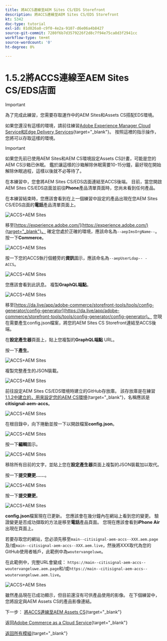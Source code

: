 ```yaml
---
title: 將ACCS連線至AEM Sites CS/EDS Storefront
description: 將ACCS連線至AEM Sites CS/EDS Storefront
kt: 5342
doc-type: tutorial
exl-id: 81d826a8-c9f0-4e2a-9107-d6e06a4b8427
source-git-commit: 7280f6b7d3579226f2d8c7f94e75ca8d3f2941cc
workflow-type: tm+mt
source-wordcount: '0'
ht-degree: 0%

---
```


# 1.5.2將ACCS連線至AEM Sites CS/EDS店面

>[!IMPORTANT]
>
>為了完成此練習，您需要存取運作中的AEM Sites和Assets CS搭配EDS環境。
>
>如果您還沒有這樣的環境，請前往練習[Adobe Experience Manager Cloud Service和Edge Delivery Services](./../../../modules/asset-mgmt/module2.1/aemcs.md){target="_blank"}。 按照這裡的指示操作，您將可以存取這樣的環境。

>[!IMPORTANT]
>
>如果您先前已使用AEM Sites和AEM CS環境設定Assets CS計畫，可能是您的AEM CS沙箱已休眠。 鑑於讓這樣的沙箱解除休眠需要10-15分鐘，最好現在開始解除休眠過程，這樣以後就不必等待了。

在本練習中，您會將AEM Sites CS/EDS店面連結至ACCS後端。 目前，當您開啟AEM Sites CS/EDS店面並前往&#x200B;**Phone**&#x200B;產品清單頁面時，您尚未看到任何產品。

在本練習結束時，您應該會看到在上一個練習中設定的產品出現在您AEM Sites CS/EDS店面的&#x200B;**電話**&#x200B;產品清單頁面上。

![ACCS+AEM Sites](./images/accsaemsites0.png)

移至[https://experience.adobe.com/](https://experience.adobe.com/){target="_blank"}。 確定您處於正確的環境，應該命名為`--aepImsOrgName--`。 按一下&#x200B;**Commerce**。

![ACCS+AEM Sites](./images/accsaemsites1.png)

按一下您的ACCS執行個體旁的&#x200B;**資訊**&#x200B;圖示，應該命名為`--aepUserLdap-- - ACCS`。

![ACCS+AEM Sites](./images/accsaemsites2.png)

您應該會看到此訊息。 複製&#x200B;**GraphQL端點**。

![ACCS+AEM Sites](./images/accsaemsites3.png)

移至[https://da.live/app/adobe-commerce/storefront-tools/tools/config-generator/config-generator](https://da.live/app/adobe-commerce/storefront-tools/tools/config-generator/config-generator)。 您現在需要產生config.json檔案，將您的AEM Sites CS Storefront連結至ACCS後端。

在&#x200B;**設定產生器**&#x200B;頁面上，貼上您複製的&#x200B;**GraphQL端點** URL。

按一下&#x200B;**產生**。

![ACCS+AEM Sites](./images/accsaemsites4.png)

複製完整產生的JSON裝載。

![ACCS+AEM Sites](./images/accsaemsites5.png)

前往設定AEM Sites CS/EDS環境時建立的GitHub存放庫。 該存放庫是在練習[1.1.2中建立的，用來設定您的AEM CS環境](./../../../modules/asset-mgmt/module2.1/ex3.md){target="_blank"}，名稱應該是&#x200B;**citisignal-aem-accs**。

![ACCS+AEM Sites](./images/accsaemsites6.png)

在根目錄中，向下捲動並按一下以開啟檔案&#x200B;**config.json**。

![ACCS+AEM Sites](./images/accsaemsites7.png)

按一下&#x200B;**編輯**&#x200B;圖示。

![ACCS+AEM Sites](./images/accsaemsites8.png)

移除所有目前的文字，並貼上您在&#x200B;**設定產生器**&#x200B;頁面上複製的JSON裝載加以取代。

按一下&#x200B;**提交變更……**。

![ACCS+AEM Sites](./images/accsaemsites9.png)

按一下&#x200B;**提交變更**。

![ACCS+AEM Sites](./images/accsaemsites10.png)

**config.json**&#x200B;檔案現在已更新。 您應該會在幾分鐘內在網站上看到您的變更。 驗證變更是否成功擷取的方法是移至&#x200B;**電話**&#x200B;產品頁面。 您現在應該會看到&#x200B;**iPhone Air**&#x200B;出現在頁面上。

若要存取您的網站，您必須先移至`main--citisignal-aem-accs--XXX.aem.page`及/或`main--citisignal-aem-accs--XXX.aem.live`，然後將XXX取代為您的GitHub使用者帳戶，此範例中為`woutervangeluwe`。

在此範例中，完整URL會變成：
`https://main--citisignal-aem-accs--woutervangeluwe.aem.page`和/或`https://main--citisignal-aem-accs--woutervangeluwe.aem.live`。

![ACCS+AEM Sites](./images/accsaemsites11.png)

雖然產品現在已成功顯示，但目前還沒有可供產品使用的影像。 在下個練習中，您將設定與AEM Assets CS的產品影像連結。

下一步： [將ACCS連線至AEM Assets CS](./ex3.md){target="_blank"}

返回[Adobe Commerce as a Cloud Service](./accs.md){target="_blank"}

[返回所有模組](./../../../overview.md){target="_blank"}
